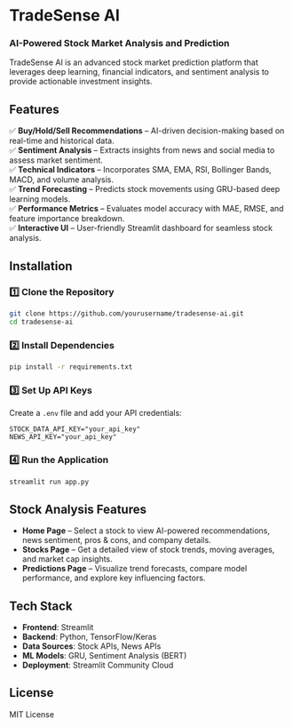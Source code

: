 # **TradeSense AI**  
### **AI-Powered Stock Market Analysis and Prediction**  

TradeSense AI is an advanced stock market prediction platform that leverages deep learning, financial indicators, and sentiment analysis to provide actionable investment insights.  

## **Features**  
✅ **Buy/Hold/Sell Recommendations** – AI-driven decision-making based on real-time and historical data.  
✅ **Sentiment Analysis** – Extracts insights from news and social media to assess market sentiment.  
✅ **Technical Indicators** – Incorporates SMA, EMA, RSI, Bollinger Bands, MACD, and volume analysis.  
✅ **Trend Forecasting** – Predicts stock movements using GRU-based deep learning models.  
✅ **Performance Metrics** – Evaluates model accuracy with MAE, RMSE, and feature importance breakdown.  
✅ **Interactive UI** – User-friendly Streamlit dashboard for seamless stock analysis.  

## **Installation**  
### **1️⃣ Clone the Repository**  
```bash
git clone https://github.com/yourusername/tradesense-ai.git
cd tradesense-ai
```
### **2️⃣ Install Dependencies**  
```bash
pip install -r requirements.txt
```
### **3️⃣ Set Up API Keys**  
Create a `.env` file and add your API credentials:  
```
STOCK_DATA_API_KEY="your_api_key"
NEWS_API_KEY="your_api_key"
```
### **4️⃣ Run the Application**  
```bash
streamlit run app.py
```

## **Stock Analysis Features**  
- **Home Page** – Select a stock to view AI-powered recommendations, news sentiment, pros & cons, and company details.  
- **Stocks Page** – Get a detailed view of stock trends, moving averages, and market cap insights.  
- **Predictions Page** – Visualize trend forecasts, compare model performance, and explore key influencing factors.  

## **Tech Stack**  
- **Frontend**: Streamlit  
- **Backend**: Python, TensorFlow/Keras  
- **Data Sources**: Stock APIs, News APIs  
- **ML Models**: GRU, Sentiment Analysis (BERT)  
- **Deployment**: Streamlit Community Cloud  

## **License**  
MIT License  
